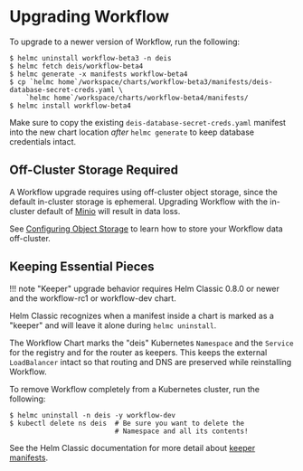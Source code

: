 # Upgrading Workflow

To upgrade to a newer version of Workflow, run the following:

```
$ helmc uninstall workflow-beta3 -n deis
$ helmc fetch deis/workflow-beta4
$ helmc generate -x manifests workflow-beta4
$ cp `helmc home`/workspace/charts/workflow-beta3/manifests/deis-database-secret-creds.yaml \
    `helmc home`/workspace/charts/workflow-beta4/manifests/
$ helmc install workflow-beta4
```

Make sure to copy the existing `deis-database-secret-creds.yaml` manifest into the new chart
location *after* `helmc generate` to keep database credentials intact.

## Off-Cluster Storage Required

A Workflow upgrade requires using off-cluster object storage, since the default
in-cluster storage is ephemeral. Upgrading Workflow with the in-cluster default
of [Minio][] will result in data loss.

See [Configuring Object Storage][] to learn how to store your Workflow data off-cluster.

## Keeping Essential Pieces

!!! note
    "Keeper" upgrade behavior requires Helm Classic 0.8.0 or newer and the workflow-rc1
    or workflow-dev chart.

Helm Classic recognizes when a manifest inside a chart is marked as a "keeper" and will leave
it alone during `helmc uninstall`.

The Workflow Chart marks the "deis" Kubernetes `Namespace` and the `Service` for the registry
and for the router as keepers. This keeps the external `LoadBalancer` intact so that routing
and DNS are preserved while reinstalling Workflow.

To remove Workflow completely from a Kubernetes cluster, run the following:

```
$ helmc uninstall -n deis -y workflow-dev
$ kubectl delete ns deis  # Be sure you want to delete the
                          # Namespace and all its contents!
```

See the Helm Classic documentation for more detail about [keeper manifests].

[configuring object storage]: ../installing-workflow/configuring-object-storage.md
[keeper manifests]: http://helm-classic.readthedocs.io/en/latest/awesome/#keeper-manifests
[minio]: https://github.com/deis/minio
